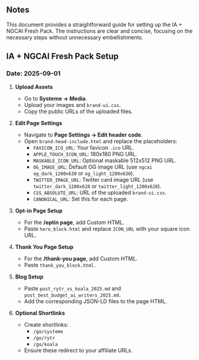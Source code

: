 ## Notes
This document provides a straightforward guide for setting up the IA + NGCAI Fresh Pack. The instructions are clear and concise, focusing on the necessary steps without unnecessary embellishments.

## IA + NGCAI Fresh Pack Setup

### Date: 2025-09-01

1. **Upload Assets**
   - Go to **Systeme -> Media**.
   - Upload your images and `brand-ui.css`.
   - Copy the public URLs of the uploaded files.

2. **Edit Page Settings**
   - Navigate to **Page Settings -> Edit header code**.
   - Open `brand-head-include.html` and replace the placeholders:
     - `FAVICON_ICO_URL`: Your favicon `.ico` URL.
     - `APPLE_TOUCH_ICON_URL`: 180x180 PNG URL.
     - `MASKABLE_ICON_URL`: Optional maskable 512x512 PNG URL.
     - `OG_IMAGE_URL`: Default OG image URL (use `ngcai og_dark_1200x630` or `og_light_1200x630`).
     - `TWITTER_IMAGE_URL`: Twitter card image URL (use `twitter_dark_1200x628` or `twitter_light_1200x628`).
     - `CSS_ABSOLUTE_URL`: URL of the uploaded `brand-ui.css`.
     - `CANONICAL_URL`: Set this for each page.

3. **Opt-in Page Setup**
   - For the **/optin page**, add Custom HTML.
   - Paste `hero_block.html` and replace `ICON_URL` with your square icon URL.

4. **Thank You Page Setup**
   - For the **/thank-you page**, add Custom HTML.
   - Paste `thank_you_block.html`.

5. **Blog Setup**
   - Paste `post_rytr_vs_koala_2025.md` and `post_best_budget_ai_writers_2025.md`.
   - Add the corresponding JSON-LD files to the page HTML.

6. **Optional Shortlinks**
   - Create shortlinks:
     - `/go/systeme`
     - `/go/rytr`
     - `/go/koala`
   - Ensure these redirect to your affiliate URLs.